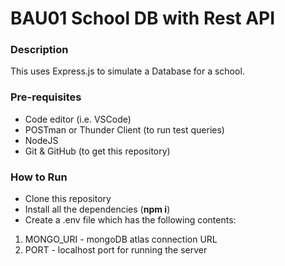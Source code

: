 # BAU01 School DB with Rest API

### Description
This uses Express.js to simulate a Database for a school.

### Pre-requisites
 - Code editor (i.e. VSCode)
 - POSTman or Thunder Client (to run test queries)
 - NodeJS
 - Git & GitHub (to get this repository)


### How to Run
 - Clone this repository
 - Install all the dependencies (**npm i**)
 - Create a .env file which has the following contents:
 1. MONGO_URI - mongoDB atlas connection URL
 2. PORT - localhost port for running the server
